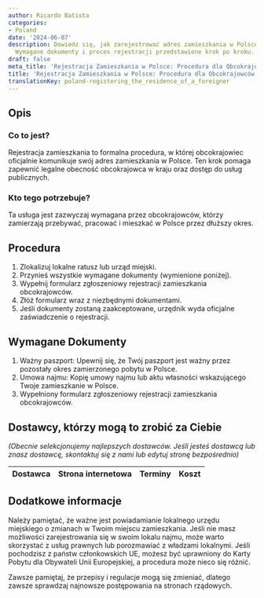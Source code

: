 ```yaml
---
author: Ricardo Batista
categories:
- Poland
date: '2024-06-07'
description: Dowiedz się, jak zarejestrować adres zamieszkania w Polsce jako obcokrajowiec.
  Wymagane dokumenty i proces rejestracji przedstawione krok po kroku.
draft: false
meta_title: 'Rejestracja Zamieszkania w Polsce: Procedura dla Obcokrajowców'
title: 'Rejestracja Zamieszkania w Polsce: Procedura dla Obcokrajowców'
translationKey: poland-registering_the_residence_of_a_foreigner
---
```



## Opis
### Co to jest?
Rejestracja zamieszkania to formalna procedura, w której obcokrajowiec oficjalnie komunikuje swój adres zamieszkania w Polsce. Ten krok pomaga zapewnić legalne obecność obcokrajowca w kraju oraz dostęp do usług publicznych.
### Kto tego potrzebuje?
Ta usługa jest zazwyczaj wymagana przez obcokrajowców, którzy zamierzają przebywać, pracować i mieszkać w Polsce przez dłuższy okres.

## Procedura
1. Zlokalizuj lokalne ratusz lub urząd miejski.
2. Przynieś wszystkie wymagane dokumenty (wymienione poniżej).
3. Wypełnij formularz zgłoszeniowy rejestracji zamieszkania obcokrajowców.
4. Złóż formularz wraz z niezbędnymi dokumentami.
5. Jeśli dokumenty zostaną zaakceptowane, urzędnik wyda oficjalne zaświadczenie o rejestracji.

## Wymagane Dokumenty
1. Ważny paszport: Upewnij się, że Twój paszport jest ważny przez pozostały okres zamierzonego pobytu w Polsce.
2. Umowa najmu: Kopię umowy najmu lub aktu własności wskazującego Twoje zamieszkanie w Polsce.
3. Wypełniony formularz zgłoszeniowy rejestracji zamieszkania obcokrajowców.

## Dostawcy, którzy mogą to zrobić za Ciebie

_(Obecnie selekcjonujemy najlepszych dostawców. Jeśli jesteś dostawcą lub znasz dostawcę, skontaktuj się z nami lub edytuj stronę bezpośrednio)_

| Dostawca        |     Strona internetowa  |     Terminy     |       Koszt      |
| --------------- | --------------- |  :-------------: | :-------------: |

## Dodatkowe informacje
Należy pamiętać, że ważne jest powiadamianie lokalnego urzędu miejskiego o zmianach w Twoim miejscu zamieszkania. Jeśli nie masz możliwości zarejestrowania się w swoim lokalu najmu, może warto skorzystać z usług prawnych lub porozmawiać z władzami lokalnymi. Jeśli pochodzisz z państw członkowskich UE, możesz być uprawniony do Karty Pobytu dla Obywateli Unii Europejskiej, a procedura może nieco się różnić.

Zawsze pamiętaj, że przepisy i regulacje mogą się zmieniać, dlatego zawsze sprawdzaj najnowsze postępowania na stronach rządowych.